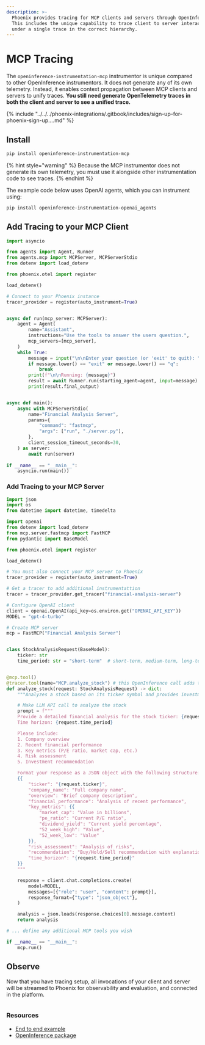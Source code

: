 ```yaml
---
description: >-
  Phoenix provides tracing for MCP clients and servers through OpenInference.
  This includes the unique capability to trace client to server interactions
  under a single trace in the correct hierarchy.
---
```


# MCP Tracing

The `openinference-instrumentation-mcp` instrumentor is unique compared to other OpenInference instrumentors. It does not generate any of its own telemetry. Instead, it enables context propagation between MCP clients and servers to unify traces. **You still need generate OpenTelemetry traces in both the client and server to see a unified trace.**

{% include "../../../phoenix-integrations/.gitbook/includes/sign-up-for-phoenix-sign-up....md" %}

## Install <a href="#install" id="install"></a>

```bash
pip install openinference-instrumentation-mcp
```

{% hint style="warning" %}
Because the MCP instrumentor does not generate its own telemetry, you must use it alongside other instrumentation code to see traces.
{% endhint %}

The example code below uses OpenAI agents, which you can instrument using:

```bash
pip install openinference-instrumentation-openai_agents
```

## Add Tracing to your MCP Client <a href="#add-tracing-to-your-mcp-client" id="add-tracing-to-your-mcp-client"></a>

```python
import asyncio

from agents import Agent, Runner
from agents.mcp import MCPServer, MCPServerStdio
from dotenv import load_dotenv

from phoenix.otel import register

load_dotenv()

# Connect to your Phoenix instance
tracer_provider = register(auto_instrument=True)


async def run(mcp_server: MCPServer):
    agent = Agent(
        name="Assistant",
        instructions="Use the tools to answer the users question.",
        mcp_servers=[mcp_server],
    )
    while True:
        message = input("\n\nEnter your question (or 'exit' to quit): ")
        if message.lower() == "exit" or message.lower() == "q":
            break
        print(f"\n\nRunning: {message}")
        result = await Runner.run(starting_agent=agent, input=message)
        print(result.final_output)


async def main():
    async with MCPServerStdio(
        name="Financial Analysis Server",
        params={
            "command": "fastmcp",
            "args": ["run", "./server.py"],
        },
        client_session_timeout_seconds=30,
    ) as server:
        await run(server)
        
if __name__ == "__main__":
    asyncio.run(main())
```

### Add Tracing to your MCP Server <a href="#add-tracing-to-your-mcp-server" id="add-tracing-to-your-mcp-server"></a>

```python
import json
import os
from datetime import datetime, timedelta

import openai
from dotenv import load_dotenv
from mcp.server.fastmcp import FastMCP
from pydantic import BaseModel

from phoenix.otel import register

load_dotenv()

# You must also connect your MCP server to Phoenix
tracer_provider = register(auto_instrument=True)

# Get a tracer to add additional instrumentattion
tracer = tracer_provider.get_tracer("financial-analysis-server")

# Configure OpenAI client
client = openai.OpenAI(api_key=os.environ.get("OPENAI_API_KEY"))
MODEL = "gpt-4-turbo"

# Create MCP server
mcp = FastMCP("Financial Analysis Server")


class StockAnalysisRequest(BaseModel):
    ticker: str
    time_period: str = "short-term"  # short-term, medium-term, long-term


@mcp.tool()
@tracer.tool(name="MCP.analyze_stock") # this OpenInference call adds tracing to this method
def analyze_stock(request: StockAnalysisRequest) -> dict:
    """Analyzes a stock based on its ticker symbol and provides investment recommendations."""

    # Make LLM API call to analyze the stock
    prompt = f"""
    Provide a detailed financial analysis for the stock ticker: {request.ticker}
    Time horizon: {request.time_period}

    Please include:
    1. Company overview
    2. Recent financial performance
    3. Key metrics (P/E ratio, market cap, etc.)
    4. Risk assessment
    5. Investment recommendation

    Format your response as a JSON object with the following structure:
    {{
        "ticker": "{request.ticker}",
        "company_name": "Full company name",
        "overview": "Brief company description",
        "financial_performance": "Analysis of recent performance",
        "key_metrics": {{
            "market_cap": "Value in billions",
            "pe_ratio": "Current P/E ratio",
            "dividend_yield": "Current yield percentage",
            "52_week_high": "Value",
            "52_week_low": "Value"
        }},
        "risk_assessment": "Analysis of risks",
        "recommendation": "Buy/Hold/Sell recommendation with explanation",
        "time_horizon": "{request.time_period}"
    }}
    """

    response = client.chat.completions.create(
        model=MODEL,
        messages=[{"role": "user", "content": prompt}],
        response_format={"type": "json_object"},
    )

    analysis = json.loads(response.choices[0].message.content)
    return analysis

# ... define any additional MCP tools you wish

if __name__ == "__main__":
    mcp.run()
```

## Observe <a href="#observe" id="observe"></a>

Now that you have tracing setup, all invocations of your client and server will be streamed to Phoenix for observability and evaluation, and connected in the platform.

<figure><img src="https://storage.googleapis.com/arize-phoenix-assets/assets/images/MCP%20tracing.png" alt=""><figcaption></figcaption></figure>

### Resources <a href="#resources" id="resources"></a>

* [End to end example](https://github.com/Arize-ai/phoenix/tree/main/tutorials/mcp/tracing_between_mcp_client_and_server)
* [OpenInference package](https://github.com/Arize-ai/openinference/tree/main/python/instrumentation/openinference-instrumentation-mcp)
